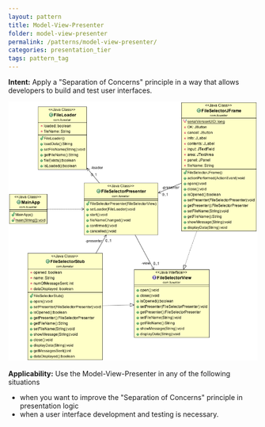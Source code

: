 ```yaml
---
layout: pattern
title: Model-View-Presenter
folder: model-view-presenter
permalink: /patterns/model-view-presenter/
categories: presentation_tier
tags: pattern_tag
---
```


**Intent:** Apply a "Separation of Concerns" principle in a way that allows
developers to build and test user interfaces.

![alt text](./etc/model-view-presenter_1.png "Model-View-Presenter")

**Applicability:** Use the Model-View-Presenter in any of the following
situations
* when you want to improve the "Separation of Concerns" principle in presentation logic
* when a user interface development and testing is necessary.
